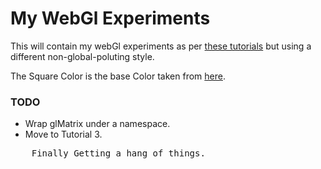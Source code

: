 My WebGl Experiments
====================

This will contain my webGl experiments as per [these tutorials](http://learningwebgl.com/blog/?page_id=1217) but using a different non-global-poluting style.

The Square Color is the base Color taken from [here](http://kuler.adobe.com/#themeID/1945976).

###	TODO

*	Wrap glMatrix under a namespace.
* 	Move to Tutorial 3.

<pre>
	Finally Getting a hang of things.
</pre>